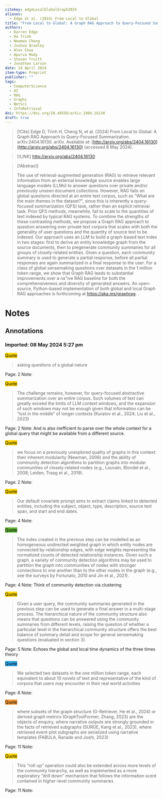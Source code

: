 ```yaml
---
citekey: edgeLocalGlobalGraph2024
aliases:
  - Edge et al. (2024) From Local to Global
title: "From Local to Global: A Graph RAG Approach to Query-Focused Summarization"
authors:
  - Darren Edge
  - Ha Trinh
  - Newman Cheng
  - Joshua Bradley
  - Alex Chao
  - Apurva Mody
  - Steven Truitt
  - Jonathan Larson
date: 24 April 2024
item-type: Preprint
publisher: ""
tags:
  - ComputerScience
  - AI
  - RAG
  - Graphs
  - NetSci
  - InfoRetrieval
doi: https://doi.org/10.48550/arXiv.2404.16130
draft: true
---
```


> [!Cite]
> Edge D, Trinh H, Cheng N, et al. (2024) From Local to Global: A Graph RAG Approach to Query-Focused Summarization. arXiv:2404.16130. arXiv. Available at: [http://arxiv.org/abs/2404.16130](http://arxiv.org/abs/2404.16130) (accessed 8 May 2024).

> [!LINK] 
> http://arxiv.org/abs/2404.16130

> [!Abstract]
>
> The use of retrieval-augmented generation (RAG) to retrieve relevant information from an external knowledge source enables large language models (LLMs) to answer questions over private and/or previously unseen document collections. However, RAG fails on global questions directed at an entire text corpus, such as "What are the main themes in the dataset?", since this is inherently a query-focused summarization (QFS) task, rather than an explicit retrieval task. Prior QFS methods, meanwhile, fail to scale to the quantities of text indexed by typical RAG systems. To combine the strengths of these contrasting methods, we propose a Graph RAG approach to question answering over private text corpora that scales with both the generality of user questions and the quantity of source text to be indexed. Our approach uses an LLM to build a graph-based text index in two stages: first to derive an entity knowledge graph from the source documents, then to pregenerate community summaries for all groups of closely-related entities. Given a question, each community summary is used to generate a partial response, before all partial responses are again summarized in a final response to the user. For a class of global sensemaking questions over datasets in the 1 million token range, we show that Graph RAG leads to substantial improvements over a na\"ive RAG baseline for both the comprehensiveness and diversity of generated answers. An open-source, Python-based implementation of both global and local Graph RAG approaches is forthcoming at https://aka.ms/graphrag.
>.
> 
# Notes

## Annotations

### Imported: 08 May 2024 5:27 pm


<mark style="background-color: #ffd400">Quote</mark>
> asking questions of a global nature

Page: 2
Note: 


<mark style="background-color: #ffd400">Quote</mark>
> The challenge remains, however, for query-focused abstractive summarization over an entire corpus. Such volumes of text can greatly exceed the limits of LLM context windows, and the expansion of such windows may not be enough given that information can be “lost in the middle” of longer contexts (Kuratov et al., 2024; Liu et al., 2023)

Page: 2
Note: And is also inefficient to parse over the whole context for a global query that might be available from a different source.


<mark style="background-color: #ffd400">Quote</mark>
> we focus on a previously unexplored quality of graphs in this context: their inherent modularity (Newman, 2006) and the ability of community detection algorithms to partition graphs into modular communities of closely-related nodes (e.g., Louvain, Blondel et al., 2008; Leiden, Traag et al., 2019).

Page: 2
Note: 


<mark style="background-color: #ffd400">Quote</mark>
> Our default covariate prompt aims to extract claims linked to detected entities, including the subject, object, type, description, source text span, and start and end dates.

Page: 4
Note: 


<mark style="background-color: #5fb236">Quote</mark>
> The index created in the previous step can be modelled as an homogeneous undirected weighted graph in which entity nodes are connected by relationship edges, with edge weights representing the normalized counts of detected relationship instances. Given such a graph, a variety of community detection algorithms may be used to partition the graph into communities of nodes with stronger connections to one another than to the other nodes in the graph (e.g., see the surveys by Fortunato, 2010 and Jin et al., 2021).

Page: 4
Note: Think of community detection via clustering


<mark style="background-color: #ffd400">Quote</mark>
> Given a user query, the community summaries generated in the previous step can be used to generate a final answer in a multi-stage process. The hierarchical nature of the community structure also means that questions can be answered using the community summaries from different levels, raising the question of whether a particular level in the hierarchical community structure offers the best balance of summary detail and scope for general sensemaking questions (evaluated in section 3).

Page: 5
Note: Echoes the global and local time dynamics of the three times theory


<mark style="background-color: #2ea8e5">Quote</mark>
> We selected two datasets in the one million token range, each equivalent to about 10 novels of text and representative of the kind of corpora that users may encounter in their real world activities

Page: 6
Note: 


<mark style="background-color: #f19837">Quote</mark>
> where subsets of the graph structure (G-Retriever, He et al., 2024) or derived graph metrics (GraphToolFormer, Zhang, 2023) are the objects of enquiry, where narrative outputs are strongly grounded in the facts of retrieved subgraphs (SURGE, Kang et al., 2023), where retrieved event-plot subgraphs are serialized using narrative templates (FABULA, Ranade and Joshi, 2023)

Page: 11
Note: 


<mark style="background-color: #ffd400">Quote</mark>
> This “roll-up” operation could also be extended across more levels of the community hierarchy, as well as implemented as a more exploratory “drill down” mechanism that follows the information scent contained in higher-level community summaries

Page: 11
Note: 
